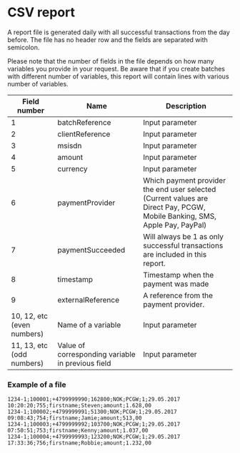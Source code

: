 # CSV report

A report file is generated daily with all successful transactions from the day before. The file has no header row and the fields are separated with semicolon. 

Please note that the number of fields in the file depends on how many variables you provide in your request. Be aware that if you create batches with different number of variables, this report will contain lines with various number of variables.

<table><thead>
<tr>
<th>Field number</th>
<th>Name</th>
<th>Description</th>
</tr>
</thead>
<tbody>
<tr>
<td>1</td>
<td>batchReference</td>
<td>Input parameter</td>
</tr>
<tr>
<td>2</td>
<td>clientReference</td>
<td>Input parameter</td>
</tr>
<tr>
<td>3</td>
<td>msisdn</td>
<td>Input parameter</td>
</tr>
<tr>
<td>4</td>
<td>amount</td>
<td>Input parameter</td>
</tr>
<tr>
<td>5</td>
<td>currency</td>
<td>Input parameter</td>
</tr>
<tr>
<td>6</td>
<td>paymentProvider</td>
<td>Which payment provider the end user selected (Current values are Direct Pay, PCGW, Mobile Banking, SMS, Apple Pay, PayPal)</td>
</tr>
<tr>
<td>7</td>
<td>paymentSucceeded</td>
<td>Will always be 1 as only successful transactions are included in this report.</td>
</tr>
<tr>
<td>8</td>
<td>timestamp</td>
<td>Timestamp when the payment was made</td>
</tr>
<tr>
<td>9</td>
<td>externalReference</td>
<td>A reference from the payment provider.</td>
</tr>
<tr>
<td>10, 12, etc (even numbers)</td>
<td>Name of a variable</td>
<td>Input parameter</td>
</tr>
<tr>
<td>11, 13, etc (odd numbers)</td>
<td>Value of corresponding variable in previous field</td>
<td>Input parameter</td>
</tr>
</tbody>
</table>

### Example of a file
```
1234-1;100001;+4799999990;162800;NOK;PCGW;1;29.05.2017 10:20:20;755;firstname;Steven;amount;1.628,00
1234-1;100002;+4799999991;51300;NOK;PCGW;1;29.05.2017 09:08:43;754;firstname;Jamie;amount;513,00
1234-1;100003;+4799999992;103700;NOK;PCGW;1;29.05.2017 07:50:51;753;firstname;Kenny;amount;1.037,00
1234-1;100004;+4799999993;123200;NOK;PCGW;1;29.05.2017 17:33:36;756;firstname;Robbie;amount;1.232,00
```

